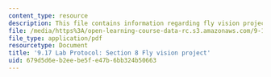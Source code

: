 ```yaml
---
content_type: resource
description: This file contains information regarding fly vision project.
file: /media/https%3A/open-learning-course-data-rc.s3.amazonaws.com/9-17-systems-neuroscience-lab-spring-2013/679d5d6eb2eebe5fe47b6bb324b50663_MIT9_17S13_Chapter8.pdf
file_type: application/pdf
resourcetype: Document
title: '9.17 Lab Protocol: Section 8 Fly vision project'
uid: 679d5d6e-b2ee-be5f-e47b-6bb324b50663
---
```

